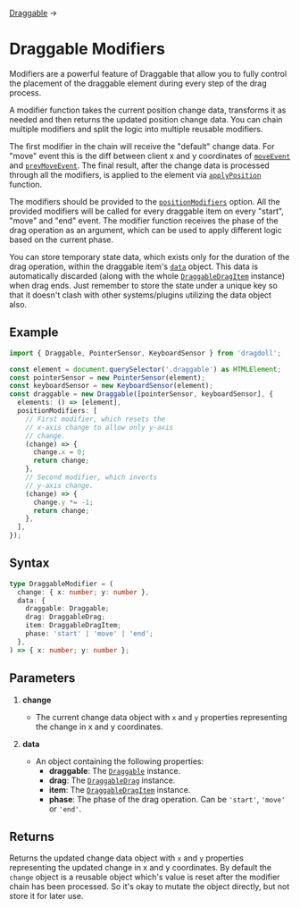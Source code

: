 [Draggable](/docs/draggable) →

# Draggable Modifiers

Modifiers are a powerful feature of Draggable that allow you to fully control the placement of the draggable element during every step of the drag process.

A modifier function takes the current position change data, transforms it as needed and then returns the updated position change data. You can chain multiple modifiers and split the logic into multiple reusable modifiers.

The first modifier in the chain will receive the "default" change data. For "move" event this is the diff between client x and y coordinates of [`moveEvent`](/docs/draggable-drag#moveevent) and [`prevMoveEvent`](/docs/draggable-drag#prevmoveevent). The final result, after the change data is processed through all the modifiers, is applied to the element via [`applyPosition`](/docs/draggable#applyposition) function.

The modifiers should be provided to the [`positionModifiers`](/docs/draggable#positionmodifiers) option. All the provided modifiers will be called for every draggable item on every "start", "move" and "end" event. The modifier function receives the phase of the drag operation as an argument, which can be used to apply different logic based on the current phase.

You can store temporary state data, which exists only for the duration of the drag operation, within the draggable item's [`data`](/docs/draggable-drag-item#data) object. This data is automatically discarded (along with the whole [`DraggableDragItem`](/docs/draggable-drag-item) instance) when drag ends. Just remember to store the state under a unique key so that it doesn't clash with other systems/plugins utilizing the data object also.

## Example

```ts
import { Draggable, PointerSensor, KeyboardSensor } from 'dragdoll';

const element = document.querySelector('.draggable') as HTMLElement;
const pointerSensor = new PointerSensor(element);
const keyboardSensor = new KeyboardSensor(element);
const draggable = new Draggable([pointerSensor, keyboardSensor], {
  elements: () => [element],
  positionModifiers: [
    // First modifier, which resets the
    // x-axis change to allow only y-axis
    // change.
    (change) => {
      change.x = 0;
      return change;
    },
    // Second modifier, which inverts
    // y-axis change.
    (change) => {
      change.y *= -1;
      return change;
    },
  ],
});
```

## Syntax

```ts
type DraggableModifier = (
  change: { x: number; y: number },
  data: {
    draggable: Draggable;
    drag: DraggableDrag;
    item: DraggableDragItem;
    phase: 'start' | 'move' | 'end';
  },
) => { x: number; y: number };
```

## Parameters

1. **change**
   - The current change data object with `x` and `y` properties representing the change in x and y coordinates.

2. **data**
   - An object containing the following properties:
     - **draggable**: The [`Draggable`](/docs/draggable) instance.
     - **drag**: The [`DraggableDrag`](/docs/draggable-drag) instance.
     - **item**: The [`DraggableDragItem`](/docs/draggable-drag-item) instance.
     - **phase**: The phase of the drag operation. Can be `'start'`, `'move'` or `'end'`.

## Returns

Returns the updated change data object with `x` and `y` properties representing the updated change in x and y coordinates. By default the `change` object is a reusable object which's value is reset after the modifier chain has been processed. So it's okay to mutate the object directly, but not store it for later use.
